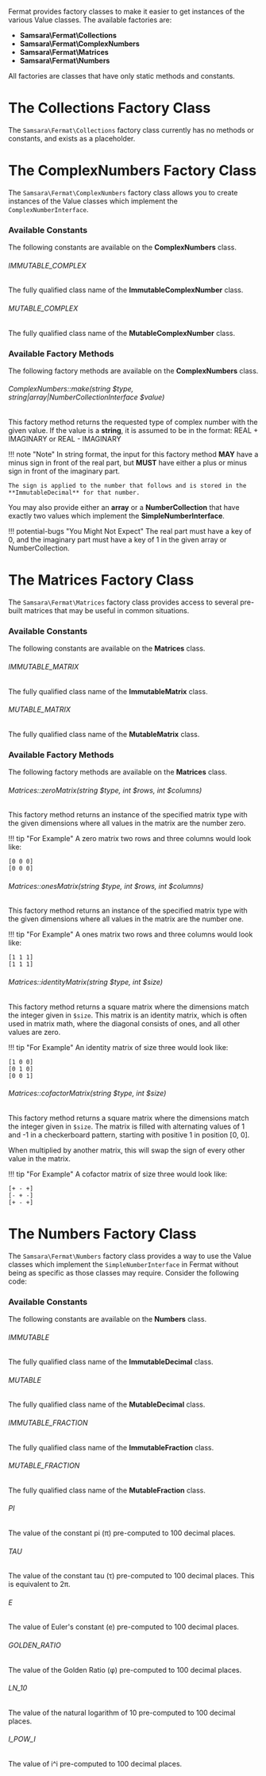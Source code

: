 Fermat provides factory classes to make it easier to get instances of the various Value classes. The available factories are:

- **Samsara\Fermat\Collections**
- **Samsara\Fermat\ComplexNumbers**
- **Samsara\Fermat\Matrices**
- **Samsara\Fermat\Numbers**

All factories are classes that have only static methods and constants. 

# The Collections Factory Class

The `Samsara\Fermat\Collections` factory class currently has no methods or constants, and exists as a placeholder.

# The ComplexNumbers Factory Class

The `Samsara\Fermat\ComplexNumbers` factory class allows you to create instances of the Value classes which implement the `ComplexNumberInterface`.

### Available Constants

The following constants are available on the **ComplexNumbers** class.

###### IMMUTABLE_COMPLEX

The fully qualified class name of the **ImmutableComplexNumber** class.

###### MUTABLE_COMPLEX

The fully qualified class name of the **MutableComplexNumber** class.

### Available Factory Methods

The following factory methods are available on the **ComplexNumbers** class.

###### ComplexNumbers::make(string $type, string|array|NumberCollectionInterface $value)

This factory method returns the requested type of complex number with the given value. If the value is a **string**, it is assumed to be in the format: REAL + IMAGINARY or REAL - IMAGINARY

!!! note "Note"
    In string format, the input for this factory method **MAY** have a minus sign in front of the real part, but **MUST** have either a plus or minus sign in front of the imaginary part.
    
    The sign is applied to the number that follows and is stored in the **ImmutableDecimal** for that number.

You may also provide either an **array** or a **NumberCollection** that have exactly two values which implement the **SimpleNumberInterface**.

!!! potential-bugs "You Might Not Expect"
    The real part must have a key of 0, and the imaginary part must have a key of 1 in the given array or NumberCollection.

# The Matrices Factory Class

The `Samsara\Fermat\Matrices` factory class provides access to several pre-built matrices that may be useful in common situations.

### Available Constants

The following constants are available on the **Matrices** class.

###### IMMUTABLE_MATRIX
 
The fully qualified class name of the **ImmutableMatrix** class.

###### MUTABLE_MATRIX 

The fully qualified class name of the **MutableMatrix** class.

### Available Factory Methods

The following factory methods are available on the **Matrices** class.

###### Matrices::zeroMatrix(string $type, int $rows, int $columns)

This factory method returns an instance of the specified matrix type with the given dimensions where all values in the matrix are the number zero.

!!! tip "For Example"
    A zero matrix two rows and three columns would look like:
    
    [0 0 0]  
    [0 0 0]

###### Matrices::onesMatrix(string $type, int $rows, int $columns)

This factory method returns an instance of the specified matrix type with the given dimensions where all values in the matrix are the number one.

!!! tip "For Example"
    A ones matrix two rows and three columns would look like:
    
    [1 1 1]  
    [1 1 1]

###### Matrices::identityMatrix(string $type, int $size)

This factory method returns a square matrix where the dimensions match the integer given in `$size`. This matrix is an identity matrix, which is often used in matrix math, where the diagonal consists of ones, and all other values are zero.

!!! tip "For Example"
    An identity matrix of size three would look like:
    
    [1 0 0]  
    [0 1 0]  
    [0 0 1]

###### Matrices::cofactorMatrix(string $type, int $size)

This factory method returns a square matrix where the dimensions match the integer given in `$size`. The matrix is filled with alternating values of 1 and -1 in a checkerboard pattern, starting with positive 1 in position [0, 0].

When multiplied by another matrix, this will swap the sign of every other value in the matrix.

!!! tip "For Example"
    A cofactor matrix of size three would look like:
    
    [+ - +]  
    [- + -]  
    [+ - +]

# The Numbers Factory Class

The `Samsara\Fermat\Numbers` factory class provides a way to use the Value classes which implement the `SimpleNumberInterface` in Fermat without being as specific as those classes may require. Consider the following code:

### Available Constants

The following constants are available on the **Numbers** class.

###### IMMUTABLE
 
The fully qualified class name of the **ImmutableDecimal** class.

###### MUTABLE
 
The fully qualified class name of the **MutableDecimal** class.

###### IMMUTABLE_FRACTION
 
The fully qualified class name of the **ImmutableFraction** class.

###### MUTABLE_FRACTION
 
The fully qualified class name of the **MutableFraction** class.

###### PI

The value of the constant pi (π) pre-computed to 100 decimal places.

###### TAU

The value of the constant tau (τ) pre-computed to 100 decimal places. This is equivalent to 2π.

###### E

The value of Euler's constant (e) pre-computed to 100 decimal places.

###### GOLDEN_RATIO

The value of the Golden Ratio (φ) pre-computed to 100 decimal places.

###### LN_10

The value of the natural logarithm of 10 pre-computed to 100 decimal places.

###### I_POW_I

The value of i^i pre-computed to 100 decimal places.